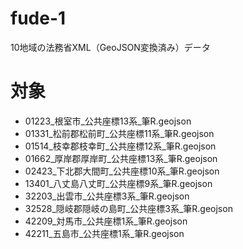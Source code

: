 # fude-1
10地域の法務省XML（GeoJSON変換済み）データ

# 対象
- 01223_根室市_公共座標13系_筆R.geojson
- 01331_松前郡松前町_公共座標11系_筆R.geojson
- 01514_枝幸郡枝幸町_公共座標12系_筆R.geojson
- 01662_厚岸郡厚岸町_公共座標13系_筆R.geojson
- 02423_下北郡大間町_公共座標10系_筆R.geojson
- 13401_八丈島八丈町_公共座標9系_筆R.geojson
- 32203_出雲市_公共座標3系_筆R.geojson
- 32528_隠岐郡隠岐の島町_公共座標3系_筆R.geojson
- 42209_対馬市_公共座標1系_筆R.geojson
- 42211_五島市_公共座標1系_筆R.geojson

